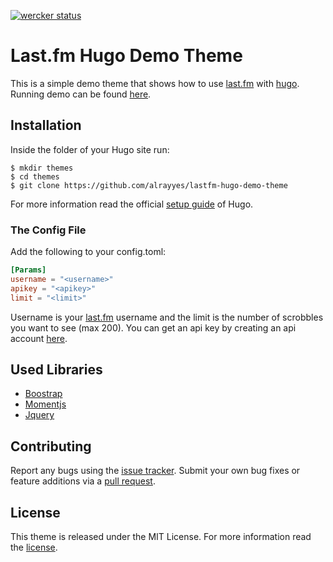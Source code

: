 [![wercker status](https://app.wercker.com/status/66ec21eac3d13a824ffad55138a17e4a/m/master "wercker status")](https://app.wercker.com/project/byKey/66ec21eac3d13a824ffad55138a17e4a)

Last.fm Hugo Demo Theme
=================

This is a simple demo theme that shows how to use [last.fm](https://last.fm) with [hugo](https://gohugo.io). Running demo can be found [here][demo_page].

Installation
------------

Inside the folder of your Hugo site run:

    $ mkdir themes
    $ cd themes
    $ git clone https://github.com/alrayyes/lastfm-hugo-demo-theme

For more information read the official [setup guide][setup_guide] of Hugo.

### The Config File ###

Add the following to your config.toml:

```toml
[Params]
username = "<username>"
apikey = "<apikey>"
limit = "<limit>"
```

Username is your [last.fm](https://last.fm) username and the limit is the number of scrobbles you want to see (max 200). You can get an api key by creating an api account [here](http://www.last.fm/api/account/create).

Used Libraries
---------

- [Boostrap](https://getbootstrap.com/)
- [Momentjs](http://momentjs.com/)
- [Jquery](https://jquery.com/)

Contributing
------------

Report any bugs using the [issue tracker][issue_tracker]. Submit your own bug
fixes or feature additions via a [pull request][pull_request].

License
-------

This theme is released under the MIT License. For more information read the
[license][license].

[demo_page]: https://lastfm-hugo-demo.ryankes.eu/
[setup_guide]: http://gohugo.io/overview/installing/
[issue_tracker]: https://github.com/alrayyes/lastfm-hugo-demo-theme/issues
[pull_request]: https://github.com/alrayyes/lastfm-hugo-demo-theme/pulls
[license]: https://github.com/alrayyes/lastfm-hugo-demo-theme/blob/master/LICENSE.md
